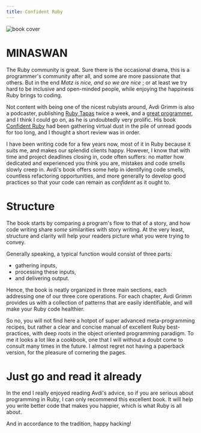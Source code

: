 ```yaml
---
title: Confident Ruby
---
```


![book cover](http://static.cyprio.net/pics/misc/confident-ruby.jpg)

# MINASWAN

The Ruby community is great. Sure there is the occasional drama, this is a
programmer's community after all, and some are more passionate that others. But
in the end *Matz is nice, and so we are nice* ; or at least we try hard to be
inclusive and open-minded people, while enjoying the happiness Ruby brings to
coding.

Not content with being one of the nicest rubyists around, Avdi Grimm is also a
podcaster, publishing [Ruby Tapas][] twice a week, and a [great
programmer][github], and I think I could go on, as he is undoubtedly very
prolific. His book [Confident Ruby][] had been gathering virtual dust in the
pile of unread goods for too long, and I thought a short review was in order.

I have been writing code for a few years now, most of it in Ruby because it
suits me, and makes our splendid clients happy. However, I know that with time
and project deadlines closing in, code often suffers: no matter how dedicated
and experienced you think you are, mistakes and code smells slowly creep in.
Avdi's book offers some help in identifying code smells, countless refactoring
opportunities, and more generally to develop good practices so that your code
can remain as *confident* as it ought to.

[Ruby Tapas]: http://www.rubytapas.com/
[github]: https://github.com/avdi
[Confident Ruby]: http://www.confidentruby.com/

# Structure

The book starts by comparing a program's flow to that of a story, and how code
writing share *some* similarities with story writing. At the very least,
structure and clarity will help your readers picture what you were trying
to convey.

Generally speaking, a typical function would consist of three parts:

  - gathering inputs,
  - processing these inputs,
  - and delivering output.

Hence, the book is neatly organized in three main sections, each addressing one
of our three core operations. For each chapter, Avdi Grimm provides us with a
collection of patterns that are easily identifiable, and will make your Ruby
code healthier.

So no, you will not find here a hotpot of super advanced meta-programming
recipes, but rather a clear and concise manual of excellent Ruby
best-practices, with deep roots in the object oriented programming paradigm. To
me it looks a lot like a cookbook, one that I will without a doubt come to
consult many times in the future. I almost regret not having a paperback
version, for the pleasure of cornering the pages.

# Just go and read it already

In the end I really enjoyed reading Avdi's advice, so if you are serious about
programming in Ruby, I can only recommend this excellent book. It will help you
write better code that makes you happier, which is what Ruby is all about.

And in accordance to the tradition, happy hacking!
